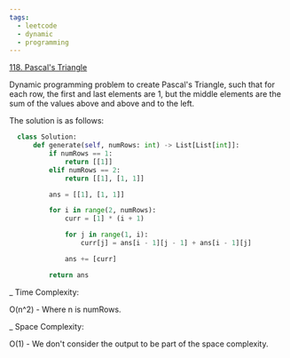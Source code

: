 ```yaml
---
tags:
  - leetcode
  - dynamic
  - programming
---
```


<a href="https://leetcode.com/problems/pascals-triangle/">118. Pascal's
Triangle</a>

Dynamic programming problem to create Pascal's Triangle, such that for each row,
the first and last elements are 1, but the middle elements are the sum of the
values above and above and to the left.

The solution is as follows:

```python
  class Solution:
      def generate(self, numRows: int) -> List[List[int]]:
          if numRows == 1:
              return [[1]]
          elif numRows == 2:
              return [[1], [1, 1]]

          ans = [[1], [1, 1]]

          for i in range(2, numRows):
              curr = [1] * (i + 1)

              for j in range(1, i):
                  curr[j] = ans[i - 1][j - 1] + ans[i - 1][j]

              ans += [curr]

          return ans
```

\_ Time Complexity:

O(n^2) - Where n is numRows.

\_ Space Complexity:

O(1) - We don't consider the output to be part of the space complexity.

